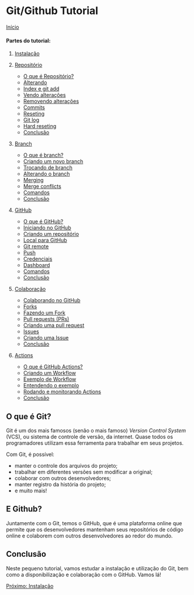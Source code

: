 # Git/Github Tutorial

[Início](/README.md)

#### **Partes do tutorial:**
1. [Instalação](Instalação.md)
2. [Repositório](Repositório.md)
    - [O que é Repositório?](Repositório.md#O%20que%20é%20Repositório?)
    - [Alterando](Repositório.md#Alterando)
    - [Index e git add](Repositório.md#Index%20e%20git%20add)
    - [Vendo alterações](Repositório.md#Vendo%20alterações)
    - [Removendo alterações](Repositório.md#Removendo%20alterações)
    - [Commits](Repositório.md#Commits)
    - [Reseting](Repositório.md#Reseting)
    - [Git log](Repositório.md#Git%20log)
    - [Hard reseting](Repositório.md#Hard%20reseting)
    - [Conclusão](Repositório.md#Conclusão)
    
3. [Branch](Branch.md)
    - [O que é branch?](Branch.md#O%20que%20é%20branch?)
    - [Criando um novo branch](Branch.md#Criando%20um%20novo%20branch)
    - [Trocando de branch](Branch.md#Trocando%20de%20branch)
    - [Alterando o branch](Branch.md#Alterando%20o%20branch)
    - [Merging](Branch.md#Merging)
    - [Merge conflicts](Branch.md#Merge%20conflicts)
    - [Comandos](Branch.md#Comandos)
    - [Conclusão](Branch.md#Conclusão)
4. [GitHub](GitHub.md)
    - [O que é GitHub?](GitHub.md#O%20que%20é%20GitHub?)
    - [Iniciando no GitHub](GitHub.md#Iniciando%20no%20GitHub)
    - [Criando um repositório](GitHub.md#Criando%20um%20repositório)
    - [Local para GitHub](GitHub.md#Local%20para%20GitHub)
    - [Git remote](GitHub.md#Git%20remote)
    - [Push](GitHub.md#Push)
    - [Credenciais](GitHub.md#Credenciais)
    - [Dashboard](GitHub.md#Dashboard)
    - [Comandos](GitHub.md#Comandos)
    - [Conclusão](GitHub.md#Conclusão)
5. [Colaboração](Colaboração.md)
    - [Colaborando no GitHub](Colaboração.md#Colaborando%20no%20GitHub)
    - [Forks](Colaboração.md#Forks)
    - [Fazendo um Fork](Colaboração.md#Fazendo%20um%20Fork)
    - [Pull requests (PRs)](Colaboração.md#Pull%20requests%20(PRs))
    - [Criando uma pull request](Colaboração.md#Criando%20uma%20pull%20request)
    - [Issues](Colaboração.md#Issues)
    - [Criando uma Issue](Colaboração.md#Criando%20uma%20Issue)
    - [Conclusão](Colaboração.md#Conclusão)
6. [Actions](Actions.md)
    - [O que é GitHub Actions?](Actions.md#O%20que%20é%20GitHub%20Actions?)
    - [Criando um Workflow](Actions.md#Criando%20um%20Workflow)
    - [Exemplo de Workflow](Actions.md#Exemplo%20de%20Workflow)
    - [Entendendo o exemplo](Actions.md#Entendendo%20o%20exemplo)
    - [Rodando e monitorando Actions](Actions.md#Rodando%20e%20monitorando%20Actions)
    - [Conclusão](Actions.md#Conclusão)

## O que é Git?

Git é um dos mais famosos (senão o mais famoso) *Version Control System* (VCS), ou sistema de controle de versão, da internet. Quase todos os programadores utilizam essa ferramenta para trabalhar em seus projetos.

Com Git, é possível:
- manter o controle dos arquivos do projeto;
- trabalhar em diferentes versões sem modificar a original;
- colaborar com outros desenvolvedores;
- manter registro da história do projeto;
- e muito mais!

## E Github?

Juntamente com o Git, temos o GitHub, que é uma plataforma online que permite que os desenvolvedores mantenham seus repositórios de código online e colaborem com outros desenvolvedores ao redor do mundo.

## Conclusão

Neste pequeno tutorial, vamos estudar a instalação e utilização do Git, bem como a disponibilização e colaboração com o GitHub. Vamos lá!

[Próximo: Instalação](Instalação.md)

